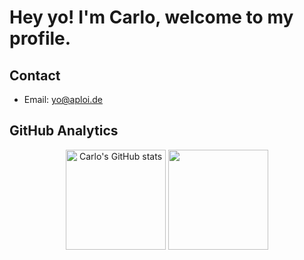 # Hey yo! I'm Carlo, welcome to my profile.

## Contact
- Email: [yo@aploi.de](mailto://yo@aploi.de)

## GitHub Analytics
<p align="center">
  <img alt="Carlo's GitHub stats" height="160em" src="https://github-readme-stats-eight-theta.vercel.app/api?username=cesp99&show_icons=true&theme=tokyonight&include_all_commits=true&count_private=true"/>
  
  <img height="160em" src="https://github-readme-stats-eight-theta.vercel.app/api/top-langs/?username=cesp99&layout=compact&langs_count=8&theme=tokyonight"/>
</p>
